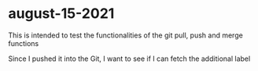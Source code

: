 # august-15-2021
This is intended to test the functionalities of the git pull, push and merge functions

Since I pushed it into the Git, I want to see if I can fetch the additional label 
